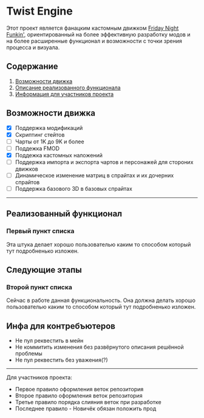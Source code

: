 # Twist Engine

Этот проект является фанацким кастомным движком [Friday Night Funkin'](https://github.com/FunkinCrew/Funkin), ориентированный на более эффективную разработку модов и на более расширенные функционал и возможности с точки зрения процесса и визуала.

## Содержание

1. [Возможности движка](#возможности-движка)
2. [Описание реализованного функционала](#реализованный-функционал)
3. [Информация для участников проекта](#инфа-для-контребъютеров)

## Возможности движка

- [X] Поддержка модификаций
- [X] Скриптинг стейтов
- [ ] Чарты от 1K до 9K и более
- [ ] Поддежка FMOD
- [X] Поддежка кастомных наложений
- [ ] Поддержка импорта и экспорта чартов и персонажей для стороних движков
- [ ] Динамическое изменение матриц в спрайтах и их дочерних спрайтов
- [ ] Поддержка базового 3D в базовых спрайтах

---

## Реализованный функционал

### Первый пункт списка

Эта штука делает хорошо пользователью каким то способом который тут подробненько изложен.

## Следующие этапы

### Второй пункт списка

Сейчас в работе данная функциональность. Она должна делать хорошо пользователью каким то способом который тут подробненько изложен.

## Инфа для контребъютеров

- Не пул реквестить в мейн
- Не коммитить изменения без развёрнутого описания решённой проблемы
- Не пул реквестить без уважения(?)

---

Для участников проекта:

- Первое правило оформления веток репозитория
- Второе правило оформления веток репозитория
- Третье правило порядка слияния веток при разработке
- Последнее правило - Новичёк обязан положить прод